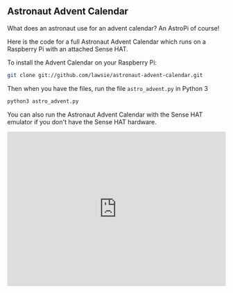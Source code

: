 ## Astronaut Advent Calendar

What does an astronaut use for an advent calendar? An AstroPi of course!

Here is the code for a full Astronaut Advent Calendar which runs on a Raspberry Pi with an attached Sense HAT.

To install the Advent Calendar on your Raspberry Pi:

```bash
git clone git://github.com/lawsie/astronaut-advent-calendar.git
```
Then when you have the files, run the file `astro_advent.py` in Python 3

```bash
python3 astro_advent.py
```

You can also run the Astronaut Advent Calendar with the Sense HAT emulator if you don't have the Sense HAT hardware. 

<iframe src="https://trinket.io/embed/python/05dbebcf6c" width="100%" height="356" frameborder="0" marginwidth="0" marginheight="0" allowfullscreen></iframe>
